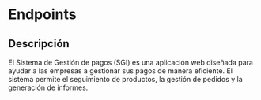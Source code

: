 # Endpoints

## Descripción
El Sistema de Gestión de pagos (SGI) es una aplicación web diseñada para ayudar a las empresas a gestionar sus pagos de manera eficiente. El sistema permite el seguimiento de productos, la gestión de pedidos y la generación de informes.
